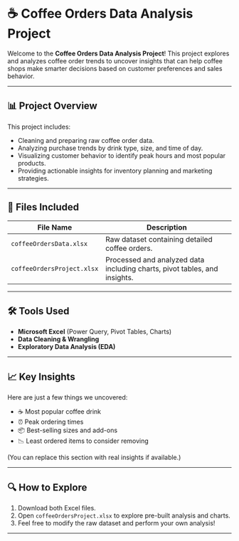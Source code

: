# ☕ Coffee Orders Data Analysis Project

Welcome to the **Coffee Orders Data Analysis Project**! This project explores and analyzes coffee order trends to uncover insights that can help coffee shops make smarter decisions based on customer preferences and sales behavior.

---

## 📊 Project Overview

This project includes:
- Cleaning and preparing raw coffee order data.
- Analyzing purchase trends by drink type, size, and time of day.
- Visualizing customer behavior to identify peak hours and most popular products.
- Providing actionable insights for inventory planning and marketing strategies.

---

## 📁 Files Included

| File Name | Description |
|-----------|-------------|
| `coffeeOrdersData.xlsx` | Raw dataset containing detailed coffee orders. |
| `coffeeOrdersProject.xlsx` | Processed and analyzed data including charts, pivot tables, and insights. |

---

## 🛠 Tools Used

- **Microsoft Excel** (Power Query, Pivot Tables, Charts)
- **Data Cleaning & Wrangling**
- **Exploratory Data Analysis (EDA)**

---

## 📈 Key Insights

Here are just a few things we uncovered:
- ☕ Most popular coffee drink
- ⏰ Peak ordering times
- 📦 Best-selling sizes and add-ons
- 📉 Least ordered items to consider removing

(You can replace this section with real insights if available.)

---

## 🔍 How to Explore

1. Download both Excel files.
2. Open `coffeeOrdersProject.xlsx` to explore pre-built analysis and charts.
3. Feel free to modify the raw dataset and perform your own analysis!

---
